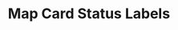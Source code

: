 ---
title: Map Card Status Labels
excerpt: >-
  Lets you add or map custom status labels to standard statuses and set default
  label names for each status.
api:
  file: organization-1.json
  operationId: map-card-status-labels
deprecated: false
hidden: true
metadata:
  title: ''
  description: ''
  robots: index
next:
  description: ''
---
